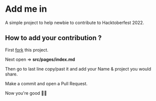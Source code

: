 # Add me in

A simple project to help newbie to contribute to Hacktoberfest 2022.

## How to add your contribution ?

First [fork](https://github.com/daoodaba975/add.me.in/fork) this project.

Next open => **src/pages/index.md**

Then go to last line copy/past it and add your Name & project you would share.

Make a commit and open a Pull Request.

Now you're good 👏🏽

